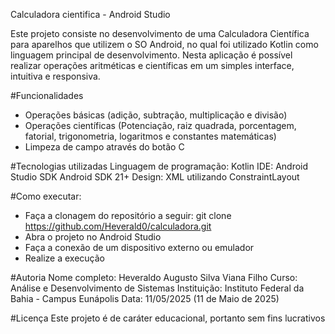 Calculadora cientifica - Android Studio

Este projeto consiste no desenvolvimento de uma Calculadora Científica para aparelhos que utilizem o SO Android, no qual foi utilizado Kotlin como linguagem principal de desenvolvimento. Nesta aplicação é possível realizar operações aritméticas e científicas em um simples interface, intuitiva e responsiva.

#Funcionalidades
- Operações básicas (adição, subtração, multiplicação e divisão)
- Operações científicas (Potenciação, raiz quadrada, porcentagem, fatorial, trigonometria, logaritmos e constantes matemáticas)
- Limpeza de campo através do botão C

#Tecnologias utilizadas
Linguagem de programação: Kotlin
IDE: Android Studio
SDK Android SDK 21+
Design: XML utilizando ConstraintLayout

#Como executar:

- Faça a clonagem do repositório a seguir: git clone https://github.com/Heverald0/calculadora.git
- Abra o projeto no Android Studio
- Faça a conexão de um dispositivo externo ou emulador
- Realize a execução

#Autoria
Nome completo: Heveraldo Augusto Silva Viana Filho
Curso: Análise e Desenvolvimento de Sistemas
Instituição: Instituto Federal da Bahia - Campus Eunápolis
Data: 11/05/2025 (11 de Maio de 2025)

#Licença
Este projeto é de caráter educacional, portanto sem fins lucrativos
 
